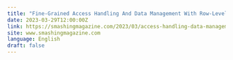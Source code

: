 ```yaml
---
title: "Fine-Grained Access Handling And Data Management With Row-Level Security"
date: 2023-03-29T12:00:00Z
link: https://smashingmagazine.com/2023/03/access-handling-data-management-row-level-security/?utm_medium=RSS&utm_source=news.12bit.vn
site: www.smashingmagazine.com
language: English
draft: false
---
```

